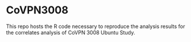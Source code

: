 # CoVPN3008
This repo hosts the R code necessary to reproduce the analysis results for the correlates analysis of CoVPN 3008 Ubuntu Study. 

